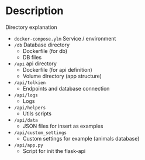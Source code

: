 # Description
Directory explanation

- `docker-compose.ylm` Service / environment
- `/db` Database directory
  - Dockerfile (for db)
  - DB files
- `/api` api directory
  - Dockerfile (for api definition)
  - Volume directory (app structure)
- `/api/tolkien`
  - Endpoints and database connection
- `/api/logs`
  - Logs
- `/api/helpers`
  - Utils scripts
- `/api/data`
  - JSON files for insert as examples
- `/api/custom_settings`
  - Custom settings for example (animals database)
- `/api/app.py`
  - Script for init the flask-api
